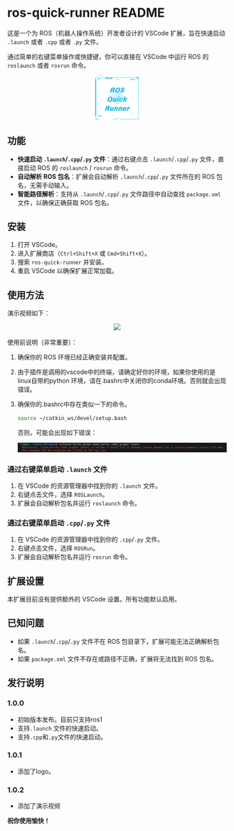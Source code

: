 # ros-quick-runner README

这是一个为 ROS（机器人操作系统）开发者设计的 VSCode 扩展，旨在快速启动 `.launch` 或者 `.cpp` 或者 `.py` 文件。

通过简单的右键菜单操作或快捷键，你可以直接在 VSCode 中运行 ROS 的 `roslaunch` 或者 `rosrun` 命令。
<div align=center>
    <img src="https://github.com/Knighthood2001/ROS-Quick-Runner/blob/main/icon/ROS-Quick-Runner.ico?raw=true" alt="插件logo" width="20%" height="20%">
</div>

## 功能

- **快速启动 `.launch`/`.cpp`/`.py` 文件**：通过右键点击 `.launch`/`.cpp`/`.py` 文件，直接启动 ROS 的 `roslaunch` / `rosrun` 命令。
- **自动解析 ROS 包名**：扩展会自动解析 `.launch`/`.cpp`/`.py` 文件所在的 ROS 包名，无需手动输入。
- **智能路径解析**：支持从 `.launch`/`.cpp`/`.py` 文件路径中自动查找 `package.xml` 文件，以确保正确获取 ROS 包名。

## 安装

1. 打开 VSCode。
2. 进入扩展商店（`Ctrl+Shift+X` 或 `Cmd+Shift+X`）。
3. 搜索 `ros-quick-runner` 并安装。
4. 重启 VSCode 以确保扩展正常加载。

## 使用方法

演示视频如下：

<div align=center>
    <img src="https://github.com/Knighthood2001/ROS-Quick-Runner/blob/main/pic/result.gif?raw=true" >
</div>




使用前说明（非常重要）：

1. 确保你的 ROS 环境已经正确安装并配置。
2. 由于插件是调用的vscode中的终端，请确定好你的环境，如果你使用的是linux自带的python 环境，请在.bashrc中关闭你的conda环境。否则就会出现错误。

3. 确保你的.bashrc中存在类似一下的命令。
    ```bash
    source ~/catkin_ws/devel/setup.bash
    ```
    否则，可能会出现如下错误：

    ![问题](https://github.com/Knighthood2001/ROS-Quick-Runner/blob/main/pic/image.png?raw=true)


### 通过右键菜单启动 `.launch` 文件
1. 在 VSCode 的资源管理器中找到你的 `.launch` 文件。
2. 右键点击文件，选择 `ROSLaunch`。
3. 扩展会自动解析包名并运行 `roslaunch` 命令。

### 通过右键菜单启动 `.cpp`/`.py` 文件
1. 在 VSCode 的资源管理器中找到你的 `.cpp`/`.py` 文件。
2. 右键点击文件，选择 `ROSRun`。
3. 扩展会自动解析包名并运行 `rosrun` 命令。


## 扩展设置

本扩展目前没有提供额外的 VSCode 设置。所有功能默认启用。

## 已知问题

- 如果 `.launch`/`.cpp`/`.py` 文件不在 ROS 包目录下，扩展可能无法正确解析包名。
- 如果 `package.xml` 文件不存在或路径不正确，扩展将无法找到 ROS 包名。

## 发行说明

### 1.0.0
- 初始版本发布。目前只支持ros1
- 支持`.launch` 文件的快速启动。
- 支持`.cpp`和`.py`文件的快速启动。

### 1.0.1
- 添加了logo。

### 1.0.2
- 添加了演示视频

**祝你使用愉快！**
